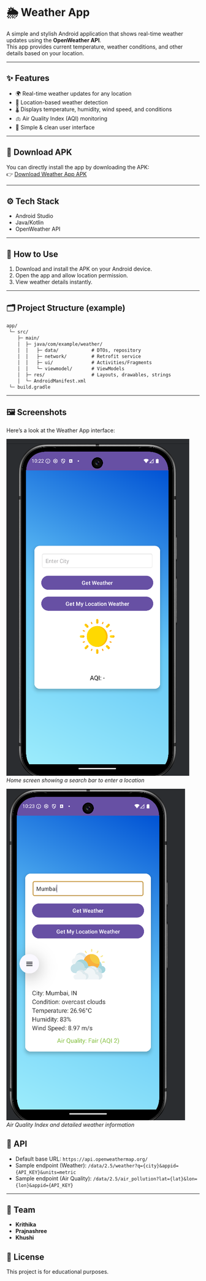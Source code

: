 # 🌦️ Weather App

A simple and stylish Android application that shows real-time weather updates using the **OpenWeather API**.  
This app provides current temperature, weather conditions, and other details based on your location.

---

## ✨ Features
- 🌍 Real-time weather updates for any location
- 📍 Location-based weather detection
- 🌡️ Displays temperature, humidity, wind speed, and conditions
- 🫁 Air Quality Index (AQI) monitoring
- 🎨 Simple & clean user interface

---

## 📲 Download APK
You can directly install the app by downloading the APK:  
👉 [Download Weather App APK](https://drive.google.com/file/d/1T2veTxZv4_sUkimTDnNyqmh_05cl8Hti/view?usp=sharing)

---

## ⚙️ Tech Stack
- Android Studio
- Java/Kotlin
- OpenWeather API

---

## 🚀 How to Use
1. Download and install the APK on your Android device.
2. Open the app and allow location permission.
3. View weather details instantly.

---
## 🗂️ Project Structure (example)

```
app/
 └─ src/
    ├─ main/
    │  ├─ java/com/example/weather/
    │  │   ├─ data/            # DTOs, repository
    │  │   ├─ network/         # Retrofit service
    │  │   ├─ ui/              # Activities/Fragments
    │  │   └─ viewmodel/       # ViewModels
    │  ├─ res/                 # Layouts, drawables, strings
    │  └─ AndroidManifest.xml
 └─ build.gradle
```

---
## 🖼️ Screenshots

Here’s a look at the Weather App interface:

![Screenshot 1](assets/Screenshot1.png)  
*Home screen showing a search bar to enter a location*

![Screenshot 2](assets/screenshot2.png)  
*Air Quality Index and detailed weather information*

## 🧪 API

* Default base URL: `https://api.openweathermap.org/`
* Sample endpoint (Weather): `/data/2.5/weather?q={city}&appid={API_KEY}&units=metric`
* Sample endpoint (Air Quality): `/data/2.5/air_pollution?lat={lat}&lon={lon}&appid={API_KEY}`
---

## 🤝 Team

* **Krithika** 
* **Prajnashree**
* **Khushi**



## 📝 License
This project is for educational purposes.

